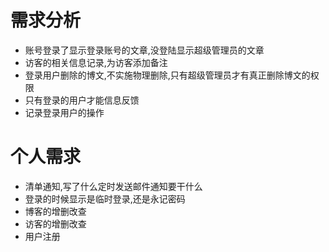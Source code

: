 # 需求分析

* 账号登录了显示登录账号的文章,没登陆显示超级管理员的文章
* 访客的相关信息记录,为访客添加备注
* 登录用户删除的博文,不实施物理删除,只有超级管理员才有真正删除博文的权限
* 只有登录的用户才能信息反馈
* 记录登录用户的操作







# 个人需求

* 清单通知,写了什么定时发送邮件通知要干什么
* 登录的时候显示是临时登录,还是永记密码
* 博客的增删改查
* 访客的增删改查
* 用户注册

